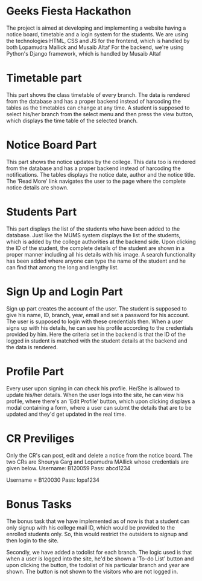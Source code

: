 # Geeks Fiesta Hackathon
The project is aimed at developing and implementing a website having a notice board, timetable and a login system for the students.
We are using the technologies HTML, CSS and JS for the frontend, which is handled by both Lopamudra Mallick and Musaib Altaf
For the backend, we're using Python's Django framework, which is handled by Musaib Altaf

# Timetable part
This part shows the class timetable of every branch. The data is rendered from the database and has a proper backend instead of harcoding the tables as the timetables can change at any time. A student is supposed to select his/her branch from the select menu and then press the view button, which displays the time table of the selected branch.

# Notice Board Part
This part shows the notice updates by the college. This data too is rendered from the database and has a proper backend instead of harcoding the notifications. The tables displays the notice date, author and the notice title. The 'Read More' link navigates the user to the page where the complete notice details are shown.


# Students Part
This part displays the list of the students who have been added to the database. Just like the MUMS system displays the list of the students, which is added by the college authorities at the backend side. Upon clicking the ID of the student, the complete details of the student are shown in a proper manner including all his details with his image. A search functionality has been added where anyone can type the name of the student and he can find that among the long and lengthy list.


# Sign Up and Login Part
Sign up part creates the account of the user. The student is supposed to give his name, ID, branch, year, email and set a password for his account. The user is supposed to login with these credentials then. When a user signs up with his details, he can see his profile according to the credentials provided by him. Here the criteria set in the backend is that the ID of the logged in student is matched with the student details at the backend and the data is rendered.


# Profile Part
Every user upon signing in can check his profile. He/She is allowed to update his/her details. When the user logs into the site, he can view his profile, where there's an 'Edit Profile' button, which upon clicking displays a modal containing a form, where a user can submt the details that are to be updated and they'd get updated in the real time.

# CR Previliges
Only the CR's can post, edit and delete a notice from the notice board. The two CRs are Shourya Garg and Lopamudra MAllick whose credentials are given below.
 Username: B120059
 Pass: abcd1234

 Username = B120030
 Pass: lopa1234

# Bonus Tasks
The bonus task that we have implemented as of now is that a student can only signup with his college mail ID, which would be provided to the enrolled students only. So, this would restrict the outsiders to signup and then login to the site.

Secondly, we have added a todolist for each branch. The logic used is that when a user is logged into the site, he'd be shown a 'To-do List' button and upon clicking the button, the todolist of his particular branch and year are shown. The button is not shown to the visitors who are not logged in.

